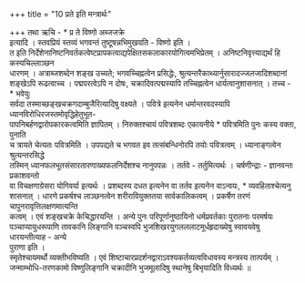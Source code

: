 +++
title = "10 प्रते इति मन्त्रार्थः"

+++
तथा ऋचि - * प्र ते विष्णो अब्जजक्रे  
इत्यादि । स्तवप्रियं स्तव्यं भगवन्तं तुष्टूषन्नभिमुखयति - विष्णो इति ।  
त इति निर्देशेनानिष्टनिवर्तकत्वेष्टप्रापकत्वाद्यपेक्षितसकलाकारयोगित्वमभिप्रेतम् । अनिष्टनिवृत्त्याद्यर्थं हि कस्यचिल्लाञ्छन  
धारणम् । अत्राब्जशब्देन शङ्ख उच्यते; भगवच्चिह्नत्वेन प्रसिद्धेः, श्रुत्यन्तरैकाथ्यार्नुसारादज्जलजादिशब्दानां  
शङ्खेऽपि रूढत्वाच्च । पद्मपरत्वेऽपि न दोषः, चक्रादिवत्पद्मस्यापि तच्चिह्नत्वेन धार्यत्वानुशासनात् । तच्च - * भवेयुः  
सर्वदा तस्माच्छङ्खचक्रगदाम्बुजैरित्यादिषु वक्ष्यते । पवित्रे इत्यनेन धर्मान्तरवदस्यापि ध्यानविरोधिरजस्तमोवृद्धिहेतुभूत-  
पापनिबर्हणद्वारोपकारकत्वमिति ज्ञापितम् । निरुक्तश्चायं पवित्रशब्दः एकायनीये * पवित्रमिति पुनः कस्य वक्ता, पुनाति  
च त्रायते चेत्यतः पवित्रमिति । उपपद्यते च भगवत इव तत्संबन्धिनोरपि तयोः पवित्रत्वम् । ध्यानाङ्गत्वेन श्रुत्यन्तरसिद्धे  
तस्मिन् ध्यानफलभूतसंसारतारणाख्यफलनिर्देशश्च नानुपपन्नः । तर्तवे - तर्तुमित्यर्थः । चर्षणीन्द्राः - ज्ञानवन्तः प्रकाशवन्तो  
वा विचक्षणाग्रेसरा योगिवर्या इत्यर्थः । प्रशब्दस्य दधत इत्यनेन वा तर्तव इत्यनेन वाऽन्वयः, * व्यवहिताश्चेत्यनु  
शासनात् । धारणे प्रकर्षश्च लाञ्छनत्वेन शरीरावियुक्ततया सार्वकालिकत्वम् । प्रकर्षेण तरणं चापुनरावृत्तिलक्षणमात्यन्ति  
कत्वम् । एवं शङ्खचक्रे केचिद्धारयन्ति । अन्ये पुनः परिपूर्णानुष्ठायिनो धर्मप्रवर्तकाः पुरातनाः परमर्षयः  
पञ्चाप्यायुधरूपाणि तावकानि लिङ्गानि पञ्चस्वपि भुजशिखरयुगलललाटमूर्धहृदाख्येषु स्वावयवेषु धारयन्तीत्याह - अन्ये  
पुराणा इति ।  
स्मृतेश्चायमर्थो व्यक्तीभविष्यति । एवं शिष्टाचारप्रदर्शनद्वाराऽवश्यकर्तव्यत्वविधावस्य मन्त्रस्य तात्पर्यम् ।  
जन्माम्भोधि-तरणकामो विष्णुलिङ्गानि चक्रादीनि भुजमूलादिषु स्थानेषु बिभृयादिति विध्यर्थः ॥